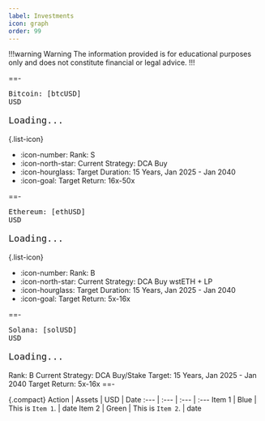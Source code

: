 ```yaml
---
label: Investments
icon: graph
order: 99
---
```

!!!warning Warning
The information provided is for educational purposes only and does not constitute financial or legal advice.
!!!

<style>
  .bar {
    font-family: monospace;
    font-size: 18px;
    width: 100%;
    box-sizing: border-box;
    white-space: nowrap;  
    overflow: hidden;  
    word-break: break-all;
  }
</style>

==- <div id="btc-container"><pre id="btc">Bitcoin: [btcUSD] USD</pre><pre id="bar-1" class="bar">Loading...</pre></div>
{.list-icon}
- :icon-number: Rank: S
- :icon-north-star: Current Strategy: DCA Buy
- :icon-hourglass: Target Duration: 15 Years, Jan 2025 - Jan 2040
- :icon-goal: Target Return: 16x-50x

==- <div id="eth-container"><pre id="eth">Ethereum: [ethUSD] USD</pre><pre id="bar-2" class="bar">Loading...</pre></div>
{.list-icon}
- :icon-number: Rank: B
- :icon-north-star: Current Strategy: DCA Buy wstETH + LP
- :icon-hourglass: Target Duration: 15 Years, Jan 2025 - Jan 2040
- :icon-goal: Target Return: 5x-16x

==- <div id="sol-container"><pre id="sol">Solana: [solUSD] USD</pre><pre id="bar-3" class="bar">Loading...</pre></div>
Rank: B
Current Strategy: DCA Buy/Stake
Target: 15 Years, Jan 2025 - Jan 2040
Target Return: 5x-16x
==-

{.compact}
Action   | Assets | USD | Date
:---   | :--- | :---  | :--- 
Item 1 | Blue  | This is `Item 1`. | date
Item 2 | Green | This is `Item 2`. | date



<script>
  // Function to create the bar string based on percentage and container width
  function createBar(percentage, containerWidth) {
    const clampedPercentage = Math.max(0, Math.min(100, percentage));
    const blockWidth = 10; // width of each block in pixels (adjust this value as needed)
    const totalBlocks = Math.floor(containerWidth / blockWidth); // total number of blocks that fit within the width
    const filledBlocks = Math.floor((clampedPercentage / 100) * totalBlocks);
    const emptyBlocks = totalBlocks - filledBlocks;
    const bar = '▓'.repeat(filledBlocks) + '░'.repeat(emptyBlocks);
    return bar;
  }

  // Function to update the bars with different percentages
  function updateBars(percentages) {
    percentages.forEach((percentage, index) => {
      const barId = `bar-${index + 1}`; // ID format: bar-1, bar-2, etc.
      const bar = document.getElementById(barId);
      if (bar) {
        const containerWidth = bar.offsetWidth;
        bar.textContent = createBar(percentage, containerWidth);
      }
    });
  }

  // Update bars with different percentages
  window.addEventListener('load', function() {
    updateBars([30, 50, 70]); // Update with real percentages as needed
  });

  // Recalculate and update bars when the window is resized
  window.addEventListener('resize', function() {
    updateBars([30, 50, 70]); // Recalculate with any desired percentages
  });
</script>
